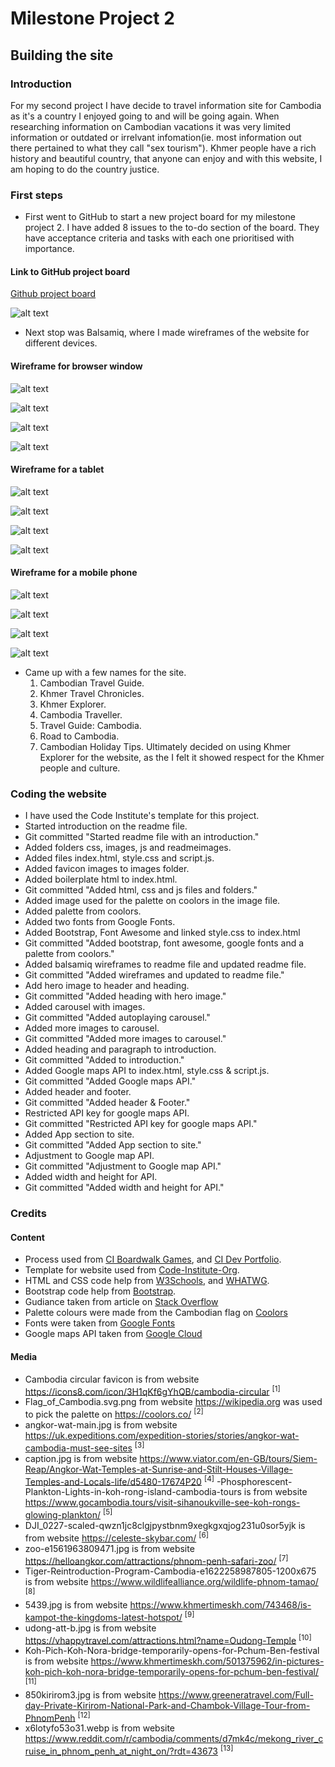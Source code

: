 # **Milestone Project 2** 

## Building the site

### Introduction

For my second project I have decide to travel information site for Cambodia as it's a country I enjoyed going to and will be going again. When researching information on Cambodian vacations it was very limited information or outdated or irrelvant infomation(ie. most information out there pertained to what they call "sex tourism"). Khmer people have a rich history and beautiful country, that anyone can enjoy and with this website, I am hoping to do the country justice.


### First steps

- First went to GitHub to start a new project board for my milestone project 2. I have added 8 issues to the to-do section of the board. They have acceptance criteria and tasks with each one prioritised with importance.

#### Link to GitHub project board

[Github project board](https://github.com/users/MrCCampbell/projects/6/views/1?layout=board&visibleFields=%5B%22Title%22%2C%22Assignees%22%2C%22Status%22%2C%22Labels%22%5D)

![alt text](assets/readmeimages/Screenshot%202025-03-22%20000606.png "Github project board")

- Next stop was Balsamiq, where I made wireframes of the website for different devices.

#### Wireframe for browser window

![alt text](assets/readmeimages/Screenshot%202025-03-20%20234146.png "Browser window 1")

![alt text](assets/readmeimages/Screenshot%202025-03-20%20234206.png "Browser window 2")

![alt text](assets/readmeimages/Screenshot%202025-03-20%20234228.png "Browser window 3")

![alt text](assets/readmeimages/Screenshot%202025-03-20%20234254.png "Browser window 4")

#### Wireframe for a tablet

![alt text](assets/readmeimages/Screenshot%202025-03-20%20233935.png "Tablet window 1")

![alt text](assets/readmeimages/Screenshot%202025-03-20%20234002.png "Tablet window 2")

![alt text](assets/readmeimages/Screenshot%202025-03-20%20234021.png "Tablet window 3")

![alt text](assets/readmeimages/Screenshot%202025-03-20%20234054.png "Tablet window 4")

#### Wireframe for a mobile phone

![alt text](assets/readmeimages/Screenshot%202025-03-20%20233636.png "Mobile phone window 1")

![alt text](assets/readmeimages/Screenshot%202025-03-20%20233714.png "Mobile phone window 2")

![alt text](assets/readmeimages/Screenshot%202025-03-20%20233743.png "Mobile phone window 3")

![alt text](assets/readmeimages/Screenshot%202025-03-20%20233819.png "Mobile phone window 4")

- Came up with a few names for the site. 
  1. Cambodian Travel Guide.
  2. Khmer Travel Chronicles.
  3. Khmer Explorer.
  4. Cambodia Traveller.
  5. Travel Guide: Cambodia.
  6. Road to Cambodia.
  7. Cambodian Holiday Tips.
Ultimately decided on using Khmer Explorer for the website, as the I felt it showed respect for the Khmer people and culture.













### Coding the website

- I have used the Code Institute's template for this project.
- Started introduction on the readme file.
- Git committed "Started readme file with an introduction."
- Added folders css, images, js and readmeimages.
- Added files index.html, style.css and script.js.
- Added favicon images to images folder.
- Added boilerplate html to index.html.
- Git committed "Added html, css and js files and folders."
- Added image used for the palette on coolors in the image file.
- Added palette from coolors.
- Added two fonts from Google Fonts.
- Added Bootstrap, Font Awesome and linked style.css to index.html
- Git committed "Added bootstrap, font awesome, google fonts and a palette from coolors."
- Added balsamiq wireframes to readme file and updated readme file.
- Git committed "Added wireframes and updated to readme file."
- Add hero image to header and heading.
- Git committed "Added heading with hero image."
- Added carousel with images.
- Git committed "Added autoplaying carousel."
- Added more images to carousel.
- Git committed "Added more images to carousel."
- Added heading and paragraph to introduction.
- Git committed "Added to introduction."
- Added Google maps API to index.html, style.css & script.js.
- Git committed "Added Google maps API." 
- Added header and footer.
- Git committed "Added header & Footer."
- Restricted API key for google maps API.
- Git committed "Restricted API key for google maps API."
- Added App section to site.
- Git committed "Added App section to site."
- Adjustment to Google map API.
- Git committed "Adjustment to Google map API."
- Added width and height for API.
- Git committed "Added width and height for API."




### Credits

#### Content

- Process used from [CI Boardwalk Games](https://github.com/Code-Institute-Solutions/boardwalk-games-v1-sourcecode.git), and [CI Dev Portfolio](https://github.com/Code-Institute-Solutions/dev-portfolio.git).
- Template for website used from [Code-Institute-Org](https://github.com/Code-Institute-Org/ci-full-template).
- HTML and CSS code help from [W3Schools](https://www.w3schools.com/), and [WHATWG](https://whatwg.org/).
- Bootstrap code help from [Bootstrap](https://getbootstrap.com/).
- Gudiance taken from article on  [Stack Overflow](https://stackoverflow.com/)
- Palette colours were made from the Cambodian flag on [Coolors](https://coolors.co/)
- Fonts were taken from [Google Fonts](https://fonts.google.com/)
- Google maps API taken from [Google Cloud](https://console.cloud.google.com/google/maps-apis/home;onboard=true?project=semiotic-primer-454323-n5&inv=1&invt=AbthWg&organizationId=800517397602)

#### Media

- Cambodia circular favicon is from website https://icons8.com/icon/3H1qKf6gYhQB/cambodia-circular <sup>[1]</sup>
- Flag_of_Cambodia.svg.png from website https://wikipedia.org was used to pick the palette on https://coolors.co/ <sup>[2]</sup>
- angkor-wat-main.jpg is from website https://uk.expeditions.com/expedition-stories/stories/angkor-wat-cambodia-must-see-sites <sup>[3]</sup>
- caption.jpg is from website https://www.viator.com/en-GB/tours/Siem-Reap/Angkor-Wat-Temples-at-Sunrise-and-Stilt-Houses-Village-Temples-and-Locals-life/d5480-17674P20 <sup>[4]</sup>
-Phosphorescent-Plankton-Lights-in-koh-rong-island-cambodia-tours is from website https://www.gocambodia.tours/visit-sihanoukville-see-koh-rongs-glowing-plankton/ <sup>[5]</sup>
- DJI_0227-scaled-qwzn1jc8clgjpystbnm9xegkgxqjog231u0sor5yjk is from website https://celeste-skybar.com/ <sup>[6]</sup>
- zoo-e1561963809471.jpg is from website https://helloangkor.com/attractions/phnom-penh-safari-zoo/ <sup>[7]</sup>
- Tiger-Reintroduction-Program-Cambodia-e1622258987805-1200x675 is from website https://www.wildlifealliance.org/wildlife-phnom-tamao/ <sup>[8]</sup>
- 5439.jpg is from website https://www.khmertimeskh.com/743468/is-kampot-the-kingdoms-latest-hotspot/ <sup>[9]</sup>
- udong-att-b.jpg is from website https://vhappytravel.com/attractions.html?name=Oudong-Temple <sup>[10]</sup>
- Koh-Pich-Koh-Nora-bridge-temporarily-opens-for-Pchum-Ben-festival is from website 
https://www.khmertimeskh.com/501375962/in-pictures-koh-pich-koh-nora-bridge-temporarily-opens-for-pchum-ben-festival/ <sup>[11]</sup>
- 850kirirom3.jpg is from website https://www.greeneratravel.com/Full-day-Private-Kirirom-National-Park-and-Chambok-Village-Tour-from-PhnomPenh <sup>[12]</sup>
- x6lotyfo53o31.webp is from website https://www.reddit.com/r/cambodia/comments/d7mk4c/mekong_river_cruise_in_phnom_penh_at_night_on/?rdt=43673 <sup>[13]</sup>
